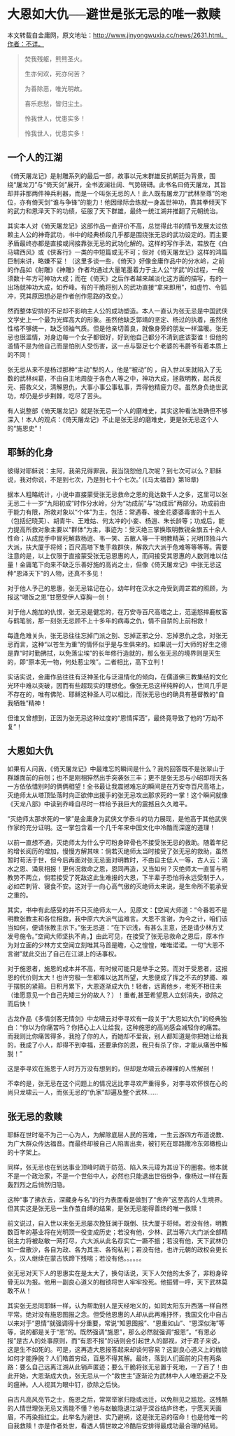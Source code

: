 # 大恩如大仇──避世是张无忌的唯一救赎
本文转载自金庸网，原文地址：http://www.jinyongwuxia.cc/news/2631.html。作者：不详。

> 焚我残躯，熊熊圣火。 
> 
> 生亦何欢，死亦何苦？
> 
> 为善除恶，唯光明故。
> 
> 喜乐悲愁，皆归尘土。
> 
> 怜我世人，忧患实多！
> 
> 怜我世人，忧患实多！

## 一个人的江湖

《倚天屠龙记》是射雕系列的最后一部，故事以元末群雄反抗朝廷为背景，围绕“屠龙刀”与“倚天剑”展开，全书波澜壮阔、气势磅礴。此书名曰倚天屠龙，其旨却并非那两件神兵利器，而是一个叫张无忌的人！此人既有屠龙刀“武林至尊”的地位，亦有倚天剑“谁与争锋”的能力！他因缘际会练就一身盖世神功，靠其拳倾天下的武力和恩泽天下的功绩，征服了天下群雄，最终一统江湖并推翻了元朝统治。

其实本人对《倚天屠龙记》这部作品一直评价不高，总觉得此书的情节发展太过依赖主人公的神奇武功，书中的经典桥段几乎都是围绕张无忌的武功设定的。而主要矛盾最终亦都是直接或间接靠张无忌的武功化解的。这样的写作手法，若放在《白马啸西风》或《侠客行》一类的中短篇或无不可；但对《倚天屠龙记》这样的鸿篇巨制来讲，略嫌不妥！（这里多谈一些，《倚天》好像金庸作品中的分水岭，之前的作品如《射雕》《神雕》作者均通过大量笔墨着力于主人公“学武”的过程，一般须数十年方可神功大成；而在《倚天》之后作者越来越淡化这方面的描写，有的一出场就神功大成，如乔峰。有的干脆将别人的武功直接“拿来即用”，如虚竹、令狐冲，究其原因想必是作者创作思路的改变。）

然而整体安排的不足却不影响主人公的成功塑造。本人一直认为张无忌是中国武侠文学史上一个最为光辉高大的形象。虽然他缺乏郭靖的坚定、杨过的执着，虽然他性格不够统一，缺乏领袖气质。但是他亲切善良，就像身旁的朋友一样温暖。张无忌也很滥情，对身边每一个女子都很好，好到他自己都分不清到底该娶谁！但他的滥情不是为他自己而是怕别人受伤害，这一点与娶足七个老婆的韦爵爷有着本质上的不同！

张无忌从来不是杨过那种“主动”型的人，他是“被动”的 ，自入世以来就陷入了无数的武林纠葛，不由自主地周旋于各色人等之中，神功大成，拯救明教，起兵反元、搭救义父，清解恩仇，大事小事公事私事，弄得他精疲力尽。虽然身负绝世武功，却仍是步步荆棘，吃尽了苦头。

有人说整部《倚天屠龙记》就是张无忌一个人的磨难史，其实这种看法准确但不够深入！本人的观点：《倚天屠龙记》不止是张无忌的磨难史，更是张无忌这个人的“施恩史”！

## 耶稣的化身

彼得对耶稣说：主阿，我弟兄得罪我，我当饶恕他几次呢？到七次可以么？耶稣说，我对你说，不是到七次，乃是到七十个七次。’ (《马太福音》第18章)

据本人粗略统计，小说中直接蒙受张无忌救命之恩的竟达数千人之多，这里可以张无忌二十一岁“九阳初成”时作分水岭，分为“功成前”与“功成后”两部分。功成前由于能力有限，所救对象以“个体”为主，包括：常遇春、被金花婆婆毒害的十五人（包括纪晓芙）、胡青牛、王难姑、何太冲的小妾、杨逍、朱长龄等；功成后，能力提高所救对象主要以“群体”为主，事迹为：受灭绝三掌换取明教锐金旗五十余人性命；从成昆手中冒死解救杨逍、韦一笑、五散人等一干明教精英；光明顶独斗六大派，扶大厦于将倾；百尺高塔下隻手救群侠，解救六大派于危难等等等等。需要注意的是，以上仅限于直接蒙受张无忌恩惠的人，而间接受其恩惠的人数则难以估量！金庸笔下向来不缺乏乐善好施的高尚之士，但像《倚天屠龙记》中张无忌这种“恩泽天下”的人物，还真不多见！

对于他人予己的恩惠，张无忌铭记在心，幼年时在汉水之舟受到周芷若的照顾，为报这“喂饭之恩”甘愿受伊人穿胸一剑！

对于他人施加的仇恨，张无忌是健忘的，在万安寺百尺高塔之上，范遥怒摔鹿杖客与鹤笔翁，那一刻张无忌顾不上十多年的病毒之仇，情不自禁的上前相救！

每逢危难关头，张无忌往往忘掉门派之别、忘掉正邪之分、忘掉恩仇之念，对张无忌而言，这种“以苍生为重”的情怀似乎是与生俱来的。如果说一灯大师的好生之德是靠“时时勤拂拭，以免落尘埃”的长年修行造就的，那么张无忌的境界则是天生的，即“原本无一物，何处惹尘埃”。二者相比，高下立判！

实话实说，金庸作品往往有泛神圣化与泛温情化的倾向，在儒道佛三教集结的文化光环中难以突破，因而有些超现实的理想化。像张无忌这样纯粹的人，世间几乎是不存在的，唯有佛陀、耶稣这种圣人可以相比，而张无忌也的确具有基督教的“自我牺牲”精神！

但谁又曾想到，正因为张无忌这种过度的“恩情挥洒”，最终竟导致了他的“万劫不复”！

## 大恩如大仇

如果有人问我，《倚天屠龙记》中最难忘的瞬间是什么？我的回答既不是张翠山于群雄面前的自刎；也不是刚相猝然出手突袭张三丰；更不是张无忌与小昭即将天各一方依依惜别时的俩俩相望！全书最让我震撼难忘的瞬间是在万安寺百尺高塔上，灭绝师太从塔顶坠落时向正欲伸出援手的张无忌攻出那求死的一掌！这个瞬间就像《天龙八部》中读到乔峰自尽时一样给予我巨大的震撼且久久难平。

“灭绝师太那求死的一掌”是金庸身为武侠文学泰斗的功力展现，是他高于其他武侠作家的充分证明。这一掌包含着一个几千年来中国文化中冷酷而深邃的道理！

以前一直想不通，灭绝师太为什么宁可粉身碎骨也不接受张无忌的救助。随着年纪的增长阅历的增加，慢慢方解其味：倘若灭绝师太当时接受了张无忌的救助，虽然暂时苟活于世，但今后再面对张无忌面对明教时，不由自主低人一等，古人云：滴水之恩、涌泉相报！更何况救命之恩，恩同再造，又当如何？灭绝师太一直誓与明教势不两立，倘若接受了死敌这此生难报的大恩，下半辈子恐怕将永远受制于人，必如芒刺背、寝食不安。这对于一向心高气傲的灭绝师太来说，是生命所不能承受之重的。

其实，书中有此感受的并不只灭绝师太一人，见原文：【空闻大师道：“今番若不是明教张教主和各位相救，我中原六大派气运难言。大恩不言谢，为今之计，咱们该当如何，便请张教主示下。”张无忌道：“在下识浅，有甚么主意，还是请少林方丈发号施令。”空闻大师坚执不肯。】由此可见，在接受了张无忌救命之恩后，原本作为对立面的少林方丈空闻立刻唯其马首是瞻，心之惶惶，唯唯诺诺。一句“大恩不言谢”就此交出了自己在江湖上的话事权。

对于施恩者，施恩的成本并不高，有时候可能只是举手之劳。而对于受恩者，这报恩的代价则太大！也许穷极一生都难以达其所望，大恩便成了挥之不去的梦魇、难于摆脱的紧箍。日积月累下，大恩逐渐成大仇！轻者，远离他乡，老死不相往来（谁愿意见一个自己先矮三分的故人？）！重者,甚至希望恩人立刻消失，欲除之而后快！

古龙作品《多情剑客无情剑》中龙啸云对李寻欢有一段关于“大恩如大仇”的经典独白：“你以为你痛苦吗？你把心上人让给我，这种施恩的高尚感会减轻你的痛苦。而我则比你痛苦得多，我抢了你的人，而她却不爱我，别人都知道是你把她让给我的，我成了小人，却得不到幸福，还要承你的恩，我只有杀了你，才能从痛苦中解脱！”

这是李寻欢在施恩于人时万万没有想到的，但却是龙啸云赤裸裸的人性解剖！

不幸的是，张无忌在这个问题上的情况远比李寻欢严重得多，对李寻欢怀恨在心的尚只龙啸云一人，而张无忌的“仇家”却遍及整个武林……

## 张无忌的救赎

耶稣在世时毫不为己一心为人，为解除底层人民的苦难，一生云游四方布道说教、为广大群众传达福音。而最终却被自己人陷害出卖，被钉死在耶路撒冷东郊橄榄山的十字架上。

同样，张无忌也在到达事业顶峰时疏于防范、陷入朱元璋为其设下的圈套。他本就不是一个政治家，不是一个世俗中人，必然也只能退出世俗纷争，像杨过一样在轰轰烈烈之后悄然归隐。

这种“事了拂衣去，深藏身与名”的行为表面看是做到了“舍弃”这至高的人生境界。但其实这是张无忌一生作茧自缚的结果，是张无忌能得善终的唯一救赎！

前文说过，自入世以来张无忌屡次挽狂澜于既倒、扶大厦于将倾。若没有他，明教数百年的基业将在光明顶一役变成历史；若没有他，少林、武当等六大门派全部精锐主力将被赵敏一网打尽，六大派从此名存实亡一蹶不振；若没有他，天下武林仍如一盘散沙，各自为政、各为其主、各徇私利；若没有他，也许元朝的政权会更长久，汉人继续在蒙古铁蹄下残喘；若没有他。。。。。。

张无忌对天下人的恩惠实在是太大了，换句话说，天下人欠他的太多了，非粉身碎骨无以为报。他用一副良心道义的枷锁将世人牢牢拴死。他振臂一呼，天下武林莫敢不从！

其实张无忌同耶稣一样，认为帮助别人是天经地义的，如同太阳东升西落一样自然平常。绝对没有施恩图报之念。但受他恩惠的人却从此再难抒怀，我国文化中自古以来对于“恩情”就强调得十分重要，常说“知恩图报”、“恩重如山”、“恩深似海”等等，说的都是关于“恩”的。既然强调“施恩”，那么必然就强调“报恩”。“有恩必报”是古人的处事原则，而“有恩不报”的话则会引起世人的鄙视，对于君子来说，这是生不如死的。可是，这再造大恩报答起来却谈何容易？这副良心道义上的枷锁如何才能挣脱？人们皓首穷经，百思不得其解。最终，落到人们面前的只有两条路：要么自己远离江湖从此销声匿迹；要么干脆将张无忌置于死地，一了百了！由此开始，大恩渐成大仇，张无忌从一个“救世主”逐渐沦为武林中人人唯恐避之不及的瘟神。人人视其为眼中钉，欲除之后快。

自古凡高风亮节之士，施恩之后，常常举家归隐或远迁，以免相见之尴尬。这残酷的人情世理张无忌又焉能不懂？他与赵敏隐退江湖于深谷结庐终老，宁愿天天画眉，不再染指红尘。此举名为避世、实乃避祸，这是张无忌的宿命！也是他唯一的自我救赎！亦是作者处世，看透人情世故之冷酷后安排得最成功最合理的结局。
